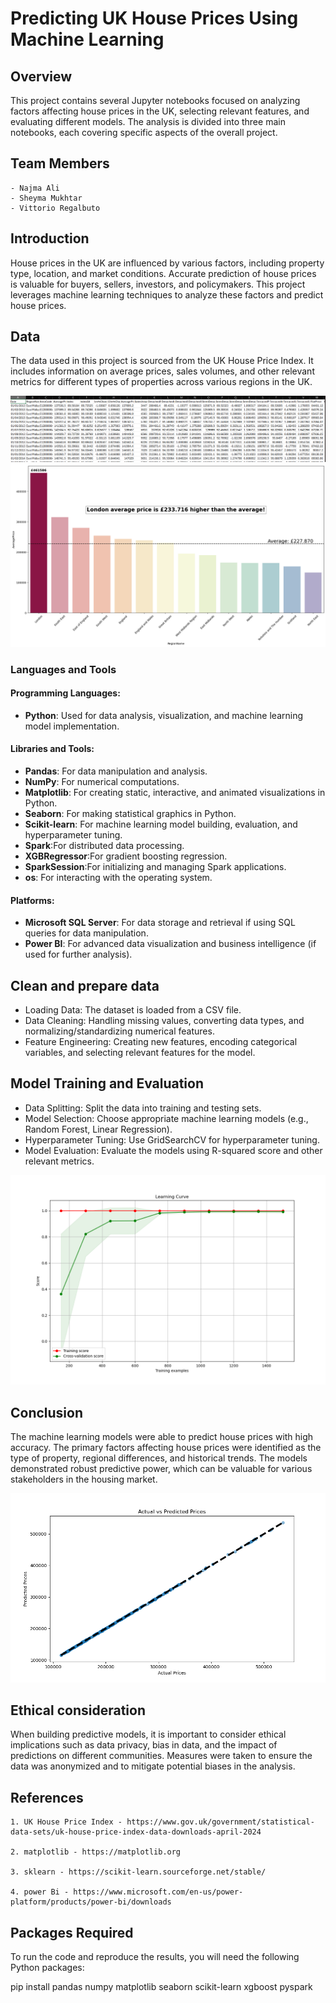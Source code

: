 # Predicting UK House Prices Using Machine Learning

## Overview 

This project contains several Jupyter notebooks focused on analyzing factors affecting house prices in the UK, selecting relevant features, and evaluating different models. The analysis is divided into three main notebooks, each covering specific aspects of the overall project.

## Team Members 
    - Najma Ali
    - Sheyma Mukhtar
    - Vittorio Regalbuto


## Introduction 

House prices in the UK are influenced by various factors, including property type, location, and market conditions. Accurate prediction of house prices is valuable for buyers, sellers, investors, and policymakers. This project leverages machine learning techniques to analyze these factors and predict house prices.

## Data

The data used in this project is sourced from the UK House Price Index. It includes information on average prices, sales volumes, and other relevant metrics for different types of properties across various regions in the UK.

![alt text](Output/data.png)
![alt text](Output/by_region.png)

### Languages and Tools

#### Programming Languages:
- **Python**: Used for data analysis, visualization, and machine learning model implementation.

#### Libraries and Tools:
- **Pandas**: For data manipulation and analysis.
- **NumPy**: For numerical computations.
- **Matplotlib**: For creating static, interactive, and animated visualizations in Python.
- **Seaborn**: For making statistical graphics in Python.
- **Scikit-learn**: For machine learning model building, evaluation, and hyperparameter tuning.
- **Spark**:For distributed data processing.
- **XGBRegressor**:For gradient boosting regression.
- **SparkSession**:For initializing and managing Spark applications.
- **os**: For interacting with the operating system.

#### Platforms:

- **Microsoft SQL Server**: For data storage and retrieval if using SQL queries for data manipulation.
- **Power BI**: For advanced data visualization and business intelligence (if used for further analysis).


## Clean and prepare data

 - Loading Data: The dataset is loaded from a CSV file.
 - Data Cleaning: Handling missing values, converting data types, and normalizing/standardizing numerical features.
 - Feature Engineering: Creating new features, encoding categorical variables, and selecting relevant features for the model.

## Model Training and Evaluation

 - Data Splitting: Split the data into training and testing sets.
 - Model Selection: Choose appropriate machine learning models (e.g., Random Forest, Linear Regression).
 - Hyperparameter Tuning: Use GridSearchCV for hyperparameter tuning.
 - Model Evaluation: Evaluate the models using R-squared score and other relevant metrics.

![alt text](Output/learning_curve.png)

## Conclusion

The machine learning models were able to predict house prices with high accuracy. The primary factors affecting house prices were identified as the type of property, regional differences, and historical trends. The models demonstrated robust predictive power, which can be valuable for various stakeholders in the housing market.

![alt text](Output/actual_vs_predicted.png)

## Ethical consideration

When building predictive models, it is important to consider ethical implications such as data privacy, bias in data, and the impact of predictions on different communities. Measures were taken to ensure the data was anonymized and to mitigate potential biases in the analysis.

## References

    1. UK House Price Index - https://www.gov.uk/government/statistical-data-sets/uk-house-price-index-data-downloads-april-2024

    2. matplotlib - https://matplotlib.org

    3. sklearn - https://scikit-learn.sourceforge.net/stable/

    4. power Bi - https://www.microsoft.com/en-us/power-platform/products/power-bi/downloads 

## Packages Required

To run the code and reproduce the results, you will need the following Python packages:

pip install pandas numpy matplotlib seaborn scikit-learn xgboost pyspark

